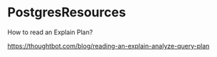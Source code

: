 # PostgresResources


How to read an Explain Plan?

https://thoughtbot.com/blog/reading-an-explain-analyze-query-plan
